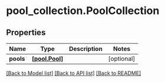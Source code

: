 # pool_collection.PoolCollection

## Properties
Name | Type | Description | Notes
------------ | ------------- | ------------- | -------------
**pools** | [**[pool.Pool]**](Pool.md) |  | [optional] 

[[Back to Model list]](../README.md#documentation-for-models) [[Back to API list]](../README.md#documentation-for-api-endpoints) [[Back to README]](../README.md)


